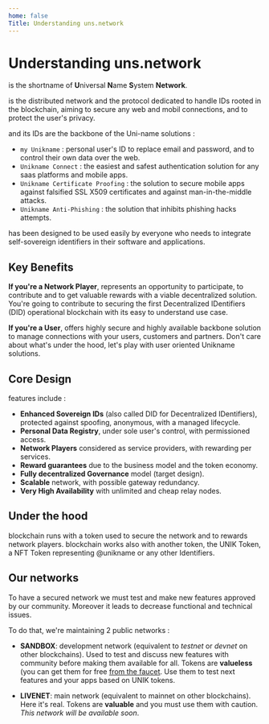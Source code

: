 ```yaml
---
home: false
Title: Understanding uns.network
---
```


# Understanding uns.network

<uns/> is the shortname of **U**niversal **N**ame **S**ystem **Network**.

<uns/> is the distributed network and the protocol dedicated to handle IDs rooted in the blockchain, aiming to secure any web and mobil connections, and to protect the user's privacy.

<uns/> and its IDs are the backbone of the Uni-name solutions : 
- `my Unikname` : personal user's ID to replace email and password, and to control their own data over the web.
- `Unikname Connect` : the easiest and safest authentication solution for any saas platforms and mobile apps.
- `Unikname Certificate Proofing` : the solution to secure mobile apps against falsified SSL X509 certificates and against man-in-the-middle attacks.
- `Unikname Anti-Phishing` : the solution that inhibits phishing hacks attempts.

<uns/> has been designed to be used easily by everyone who needs to integrate self-sovereign identifiers in their software and applications. 

## Key Benefits

**If you're a Network Player**, <uns/> represents an opportunity to participate, to contribute and to get valuable rewards with a viable decentralized solution. You're going to contribute to securing the first Decentralized IDentifiers (DID) operational blockchain with its easy to understand use case.

**If you're a User**, <uns/> offers highly secure and highly available backbone solution to manage connections with your users, customers and partners. Don't care about what's under the hood, let's play with user oriented Unikname solutions.

## Core Design

<uns/> features include : 

- **Enhanced Sovereign IDs** (also called DID for Decentralized IDentifiers), protected against spoofing, anonymous, with a managed lifecycle.
- **Personal Data Registry**, under sole user's control, with permissioned access.
- **Network Players** considered as service providers, with rewarding per services.
- **Reward guarantees** due to the business model and the token economy.
- **Fully decentralized Governance** model (target design).
- **Scalable** network, with possible gateway redundancy.
- **Very High Availability** with unlimited and cheap relay nodes.

## Under the hood

<uns/> blockchain runs with a token used to secure the network and to rewards network players. <uns/> blockchain works also with another token, the UNIK Token, a NFT Token representing @unikname or any other Identifiers.

## Our networks

To have a secured network we must test and make new features approved by our community. Moreover it leads to decrease functional and technical issues. 

To do that, we're maintaining 2 public networks : 

- **SANDBOX**: development network (equivalent to _testnet_ or _devnet_ on other blockchains). Used to test and discuss new features with community before making them available for all. Tokens are **valueless** (you can get them for free [from the faucet](/uns-use-the-network/#sandbox-faucet). Use them to test next features and your apps based on UNIK tokens. 

- **LIVENET**: main network (equivalent to mainnet on other blockchains). Here it's real. Tokens are **valuable** and you must use them with caution. *This network will be available soon*. 
